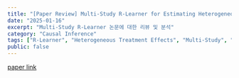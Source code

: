 ```yaml
---
title: "[Paper Review] Multi-Study R-Learner for Estimating Heterogeneous Treatment Effects Across Studies Using Statistical Machine Learning"
date: "2025-01-16"
excerpt: "Multi-Study R-Learner 논문에 대한 리뷰 및 분석"
category: "Causal Inference"
tags: ["R-Learner", "Heterogeneous Treatment Effects", "Multi-Study", "Statistical Machine Learning", "Paper Review"]
public: false
---
```


[paper link](https://arxiv.org/pdf/2306.01086)